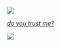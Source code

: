 ![](https://cdn.discordapp.com/emojis/736029244466921484.gif?size=96&quality=lossless)

*[do you trust me?](https://dustybot.tech/)*  

<div align='left'>
<img src='https://komarev.com/ghpvc/?username=thenyan&color=blueviolet'>
</div>
